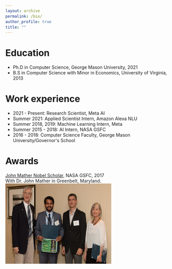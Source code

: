 ```yaml
---
layout: archive
permalink: /bio/
author_profile: true
title: ""
---
```


Education
======
* Ph.D in Computer Science, George Mason University, 2021
* B.S in Computer Science with Minor in Economics, University of Virginia, 2013

Work experience
======
* 2021 - Present: Research Scientist, Meta AI
* Summer 2021: Applied Scientist Intern, Amazon Alexa NLU
* Summer 2018, 2019: Machine Learning Intern, Meta
* Summer 2015 - 2018: AI Intern, NASA GSFC
* 2016 - 2018: Computer Science Faculty, George Mason University/Governor's School

Awards
======
[John Mather Nobel Scholar](https://spacegrant.org/programs/john-mather/john-mather-2017/), NASA GSFC, 2017\
With Dr. John Mather in Greenbelt, Maryland.<br/><img src='/images/jmns.jpg' width="330" height="250">
